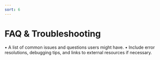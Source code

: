 ```yaml
---
sort: 6
---
```


# FAQ & Troubleshooting

•	A list of common issues and questions users might have.
	•	Include error resolutions, debugging tips, and links to external resources if necessary.
